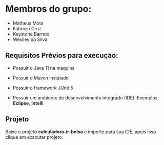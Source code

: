 # Membros do grupo:

- Matheus Mota
- Fabricio Cruz
- Keystone Barreto
- Weslley da Silva


## Requisitos Prévios para execução:

- Possuir o Java 11 na maquina

- Possuir o Maven instalado

- Possuir o framework JUnit 5

- Possuir um ambiente de desenvolvimento integrado (IDE). Exemplos: **Eclipse**, **Intelli** 

## Projeto

Baixe o projeto **calculadora-ir-bolsa** e importe para sua IDE, apois isso clique em exacutar projeto.
	

